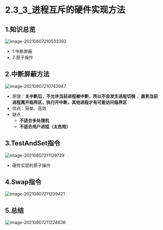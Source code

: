 # 2.3_3_进程互斥的硬件实现方法

## 1.知识总览

![image-20210607210533392](https://tuchuang-01.oss-cn-beijing.aliyuncs.com/img/image-20210607210533392.png)

- 1.中断屏蔽
- 2.原子操作

## 2.中断屏蔽方法

![image-20210607210743947](https://tuchuang-01.oss-cn-beijing.aliyuncs.com/img/image-20210607210743947.png)

- 原理：**关中断后，不允许当前进程被中断，所以不会发生进程切换** ，**直到当前进程离开临界区，执行开中断，其他进程才有可能访问临界区** 
- 优点：简单、高效
- 缺点：
  - **不适合多处理机** 
  - **不适合用户进程（太危险）** 

## 3.TestAndSet指令

![image-20210607211129729](https://tuchuang-01.oss-cn-beijing.aliyuncs.com/img/image-20210607211129729.png)

- 硬件实现的原子操作

## 4.Swap指令

![image-20210607211209421](https://tuchuang-01.oss-cn-beijing.aliyuncs.com/img/image-20210607211209421.png)

## 5.总结

![image-20210607211224636](https://tuchuang-01.oss-cn-beijing.aliyuncs.com/img/image-20210607211224636.png)

